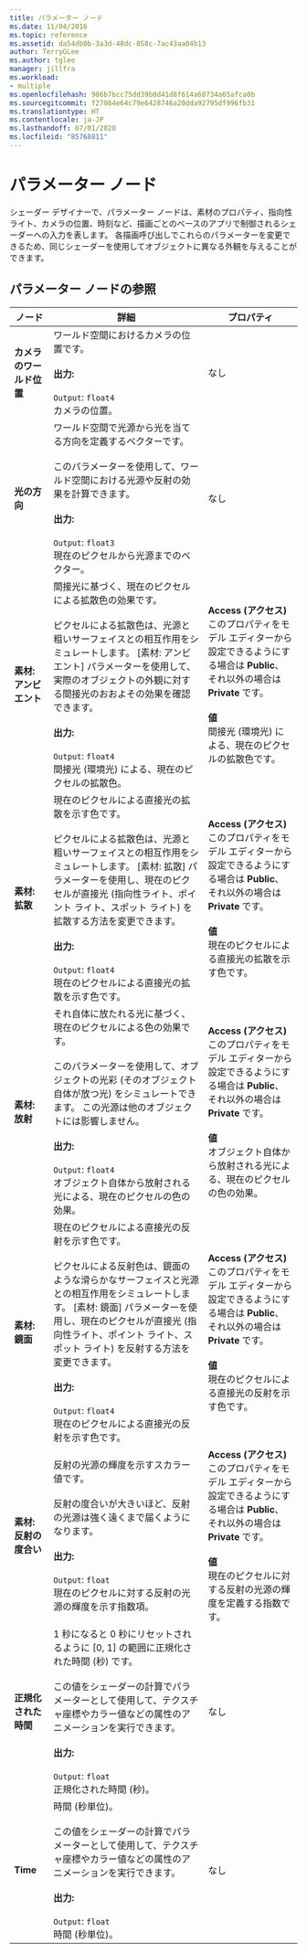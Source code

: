 ```yaml
---
title: パラメーター ノード
ms.date: 11/04/2016
ms.topic: reference
ms.assetid: da54db0b-3a3d-48dc-858c-7ac43aa04b13
author: TerryGLee
ms.author: tglee
manager: jillfra
ms.workload:
- multiple
ms.openlocfilehash: 986b7bcc75dd39b0d41d8f614a68734a65afca0b
ms.sourcegitcommit: f27084e64c79e6428746a20dda92795df996fb31
ms.translationtype: HT
ms.contentlocale: ja-JP
ms.lasthandoff: 07/01/2020
ms.locfileid: "85768811"
---
```

# <a name="parameter-nodes"></a>パラメーター ノード

シェーダー デザイナーで、パラメーター ノードは、素材のプロパティ、指向性ライト、カメラの位置、時刻など、描画ごとのベースのアプリで制御されるシェーダーへの入力を表します。 各描画呼び出しでこれらのパラメーターを変更できるため、同じシェーダーを使用してオブジェクトに異なる外観を与えることができます。

## <a name="parameter-node-reference"></a>パラメーター ノードの参照

|ノード|詳細|プロパティ|
|----------|-------------|----------------|
|**カメラのワールド位置**|ワールド空間におけるカメラの位置です。<br /><br /> **出力:**<br /><br /> `Output`: `float4`<br /> カメラの位置。|なし|
|**光の方向**|ワールド空間で光源から光を当てる方向を定義するベクターです。<br /><br /> このパラメーターを使用して、ワールド空間における光源や反射の効果を計算できます。<br /><br /> **出力:**<br /><br /> `Output`: `float3`<br /> 現在のピクセルから光源までのベクター。|なし|
|**素材: アンビエント**|間接光に基づく、現在のピクセルによる拡散色の効果です。<br /><br /> ピクセルによる拡散色は、光源と粗いサーフェイスとの相互作用をシミュレートします。 [素材: アンビエント] パラメーターを使用して、実際のオブジェクトの外観に対する間接光のおおよその効果を確認できます。<br /><br /> **出力:**<br /><br /> `Output`: `float4`<br /> 間接光 (環境光) による、現在のピクセルの拡散色。|**Access (アクセス)**<br /> このプロパティをモデル エディターから設定できるようにする場合は **Public**、それ以外の場合は **Private** です。<br /><br /> **値**<br /> 間接光 (環境光) による、現在のピクセルの拡散色です。|
|**素材: 拡散**|現在のピクセルによる直接光の拡散を示す色です。<br /><br /> ピクセルによる拡散色は、光源と粗いサーフェイスとの相互作用をシミュレートします。 [素材: 拡散] パラメーターを使用し、現在のピクセルが直接光 (指向性ライト、ポイント ライト、スポット ライト) を拡散する方法を変更できます。<br /><br /> **出力:**<br /><br /> `Output`: `float4`<br /> 現在のピクセルによる直接光の拡散を示す色です。|**Access (アクセス)**<br /> このプロパティをモデル エディターから設定できるようにする場合は **Public**、それ以外の場合は **Private** です。<br /><br /> **値**<br /> 現在のピクセルによる直接光の拡散を示す色です。|
|**素材: 放射**|それ自体に放たれる光に基づく、現在のピクセルによる色の効果です。<br /><br /> このパラメーターを使用して、オブジェクトの光彩 (そのオブジェクト自体が放つ光) をシミュレートできます。 この光源は他のオブジェクトには影響しません。<br /><br /> **出力:**<br /><br /> `Output`: `float4`<br /> オブジェクト自体から放射される光による、現在のピクセルの色の効果。|**Access (アクセス)**<br /> このプロパティをモデル エディターから設定できるようにする場合は **Public**、それ以外の場合は **Private** です。<br /><br /> **値**<br /> オブジェクト自体から放射される光による、現在のピクセルの色の効果。|
|**素材: 鏡面**|現在のピクセルによる直接光の反射を示す色です。<br /><br /> ピクセルによる反射色は、鏡面のような滑らかなサーフェイスと光源との相互作用をシミュレートします。 [素材: 鏡面] パラメーターを使用し、現在のピクセルが直接光 (指向性ライト、ポイント ライト、スポット ライト) を反射する方法を変更できます。<br /><br /> **出力:**<br /><br /> `Output`: `float4`<br /> 現在のピクセルによる直接光の反射を示す色です。|**Access (アクセス)**<br /> このプロパティをモデル エディターから設定できるようにする場合は **Public**、それ以外の場合は **Private** です。<br /><br /> **値**<br /> 現在のピクセルによる直接光の反射を示す色です。|
|**素材: 反射の度合い**|反射の光源の輝度を示すスカラー値です。<br /><br /> 反射の度合いが大きいほど、反射の光源は強く遠くまで届くようになります。<br /><br /> **出力:**<br /><br /> `Output`: `float`<br /> 現在のピクセルに対する反射の光源の輝度を示す指数項。|**Access (アクセス)**<br /> このプロパティをモデル エディターから設定できるようにする場合は **Public**、それ以外の場合は **Private** です。<br /><br /> **値**<br /> 現在のピクセルに対する反射の光源の輝度を定義する指数です。|
|**正規化された時間**|1 秒になると 0 秒にリセットされるように [0, 1] の範囲に正規化された時間 (秒) です。<br /><br /> この値をシェーダーの計算でパラメーターとして使用して、テクスチャ座標やカラー値などの属性のアニメーションを実行できます。<br /><br /> **出力:**<br /><br /> `Output`: `float`<br /> 正規化された時間 (秒)。|なし|
|**Time**|時間 (秒単位)。<br /><br /> この値をシェーダーの計算でパラメーターとして使用して、テクスチャ座標やカラー値などの属性のアニメーションを実行できます。<br /><br /> **出力:**<br /><br /> `Output`: `float`<br /> 時間 (秒単位)。|なし|